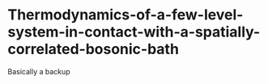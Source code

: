 # Thermodynamics-of-a-few-level-system-in-contact-with-a-spatially-correlated-bosonic-bath

Basically a backup

